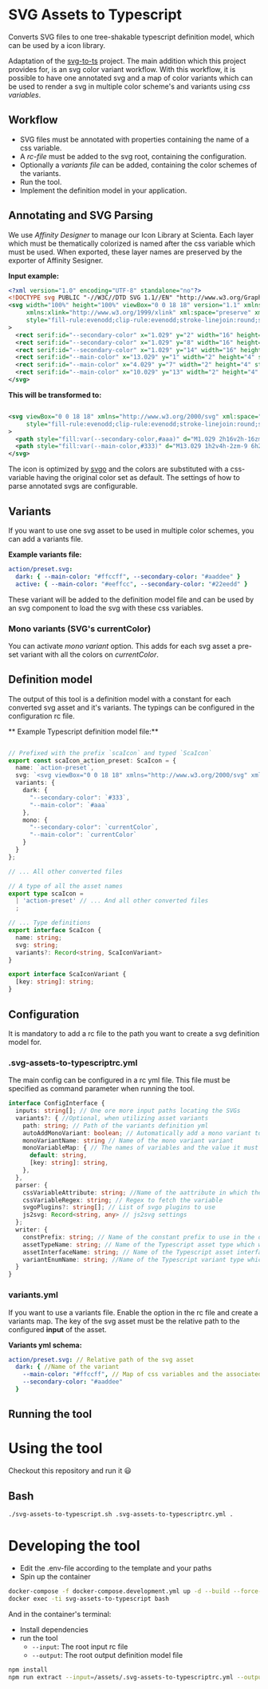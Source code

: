 # SVG Assets to Typescript

Converts SVG files to one tree-shakable typescript definition model, which can be used by a icon library.

Adaptation of the [svg-to-ts](https://github.com/kreuzerk/svg-to-ts) project. The main addition which this project provides for, is an svg
color variant workflow. With this workflow, it is possible to have one annotated svg and a map of color variants which can be used to render
a svg in multiple color scheme's and variants using *css variables*.

## Workflow

- SVG files must be annotated with properties containing the name of a css variable.
- A *rc-file* must be added to the svg root, containing the configuration.
- Optionally a *variants file* can be added, containing the color schemes of the variants.
- Run the tool.
- Implement the definition model in your application.

## Annotating and SVG Parsing

We use  *Affinity Designer* to manage our Icon Library at Scienta. Each layer which must be thematically colorized is named after the css
variable which must be used. When exported, these layer names are preserved by the exporter of Affinity Sesigner.

**Input example:**

```svg
<?xml version="1.0" encoding="UTF-8" standalone="no"?>
<!DOCTYPE svg PUBLIC "-//W3C//DTD SVG 1.1//EN" "http://www.w3.org/Graphics/SVG/1.1/DTD/svg11.dtd">
<svg width="100%" height="100%" viewBox="0 0 18 18" version="1.1" xmlns="http://www.w3.org/2000/svg"
     xmlns:xlink="http://www.w3.org/1999/xlink" xml:space="preserve" xmlns:serif="http://www.serif.com/"
     style="fill-rule:evenodd;clip-rule:evenodd;stroke-linejoin:round;stroke-miterlimit:2;"
>
  <rect serif:id="--secondary-color" x="1.029" y="2" width="16" height="2" style="fill:#aaa;"/>
  <rect serif:id="--secondary-color" x="1.029" y="8" width="16" height="2" style="fill:#aaa;"/>
  <rect serif:id="--secondary-color" x="1.029" y="14" width="16" height="2" style="fill:#aaa;"/>
  <rect serif:id="--main-color" x="13.029" y="1" width="2" height="4" style="fill:#333;"/>
  <rect serif:id="--main-color" x="4.029" y="7" width="2" height="4" style="fill:#333;"/>
  <rect serif:id="--main-color" x="10.029" y="13" width="2" height="4" style="fill:#333;"/>
</svg>
```

**This will be transformed to:**

```svg

<svg viewBox="0 0 18 18" xmlns="http://www.w3.org/2000/svg" xml:space="preserve"
     style="fill-rule:evenodd;clip-rule:evenodd;stroke-linejoin:round;stroke-miterlimit:2"
>
  <path style="fill:var(--secondary-color,#aaa)" d="M1.029 2h16v2h-16zm0 6h16v2h-16zm0 6h16v2h-16z"/>
  <path style="fill:var(--main-color,#333)" d="M13.029 1h2v4h-2zm-9 6h2v4h-2zm6 6h2v4h-2z"/>
</svg>
```

The icon is optimized by [svgo](https://github.com/svg/svgo) and the colors are substituted with a css-variable having the original color
set as default. The settings of how to parse annotated svgs are configurable.

## Variants

If you want to use one svg asset to be used in multiple color schemes, you can add a variants file.

**Example variants file:**

```yml
action/preset.svg:
  dark: { --main-color: "#ffccff", --secondary-color: "#aaddee" }
  active: { --main-color: "#eeffcc", --secondary-color: "#22eedd" }
```

These variant will be added to the definition model file and can be used by an svg component to load the svg with these css variables.

### Mono variants (SVG's currentColor)

You can activate *mono variant* option. This adds for each svg asset a pre-set variant with all the colors on *currentColor*.

## Definition model

The output of this tool is a definition model with a constant for each converted svg asset and it's variants. The typings can be configured
in the configuration rc file.

** Example Typescript definition model file:**

```typescript

// Prefixed with the prefix `scaIcon` and typed `ScaIcon`
export const scaIcon_action_preset: ScaIcon = {
  name: `action-preset`,
  svg: `<svg viewBox="0 0 18 18" xmlns="http://www.w3.org/2000/svg" xml:space="preserve" style="fill-rule:evenodd;clip-rule:evenodd;stroke-linejoin:round;stroke-miterlimit:2"><path style="fill:none;fill-rule:nonzero" d="M0 0h18v18H0z"/><path style="fill:var(--secondary-color,#aaa)" d="M1.029 2h16v2h-16zm0 6h16v2h-16zm0 6h16v2h-16z"/><path style="fill:var(--main-color,#333)" d="M13.029 1h2v4h-2zm-9 6h2v4h-2zm6 6h2v4h-2z"/></svg>`,
  variants: {
    dark: {
      "--secondary-color": `#333`,
      "--main-color": `#aaa`
    },
    mono: {
      "--secondary-color": `currentColor`,
      "--main-color": `currentColor`
    }
  }
};

// ... All other converted files

// A type of all the asset names
export type scaIcon =
  | 'action-preset' // ... And all other converted files
  ;

// ... Type definitions
export interface ScaIcon {
  name: string;
  svg: string;
  variants?: Record<string, ScaIconVariant>
}

export interface ScaIconVariant {
  [key: string]: string;
}
```

## Configuration

It is mandatory to add a rc file to the path you want to create a svg definition model for.

### .svg-assets-to-typescriptrc.yml

The main config can be configured in a rc yml file. This file must be specified as command parameter when running the tool.

```typescript
interface ConfigInterface {
  inputs: string[]; // One ore more input paths locating the SVGs
  variants?: { //Optional, when utilizing asset variants
    path: string; // Path of the variants definition yml
    autoAddMonoVariant: boolean; // Automatically add a mono variant to each asset
    monoVariantName: string // Name of the mono variant variant
    monoVariableMap: { // The names of variables and the value it must get as a mono variant
      default: string,
      [key: string]: string,
    },
  },
  parser: {
    cssVariableAttribute: string; //Name of the aattribute in which the css variable name is annotated to
    cssVariableRegex: string; // Regex to fetch the variable
    svgoPlugins?: string[]; // List of svgo plugins to use
    js2svg: Record<string, any> // js2svg settings
  };
  writer: {
    constPrefix: string; // Name of the constant prefix to use in the definition model
    assetTypeName: string; // Name of the Typescript asset type which will be generated
    assetInterfaceName: string; // Name of the Typescript asset interface which will be generated
    variantEnumName: string; //Name of the Typescript variant type which will be generated
  }
}
```

### variants.yml
If you want to use a variants file. Enable the option in the rc file and create a variants map. The key of the svg asset must be the relative path to the configured **input** of the asset.

**Variants yml schema:**
```yml
action/preset.svg: // Relative path of the svg asset
  dark: { //Name of the variant
    --main-color: "#ffccff", // Map of css variables and the associated colors
    --secondary-color: "#aaddee"
  }
```

## Running the tool
# Using the tool
Checkout this repository and run it 😃

## Bash
```shell
./svg-assets-to-typescript.sh .svg-assets-to-typescriptrc.yml .
 ```

# Developing the tool
- Edit the .env-file according to the template and your paths
- Spin up the container

```bash
docker-compose -f docker-compose.development.yml up -d --build --force-recreate --remove-orphans
docker exec -ti svg-assets-to-typescript bash
```

And in the container's terminal:
- Install dependencies
- run the tool
  - `--input`: The root input rc file
  - `--output`: The root output definition model file

```bash
npm install
npm run extract --input=/assets/.svg-assets-to-typescriptrc.yml --output=/output
```
